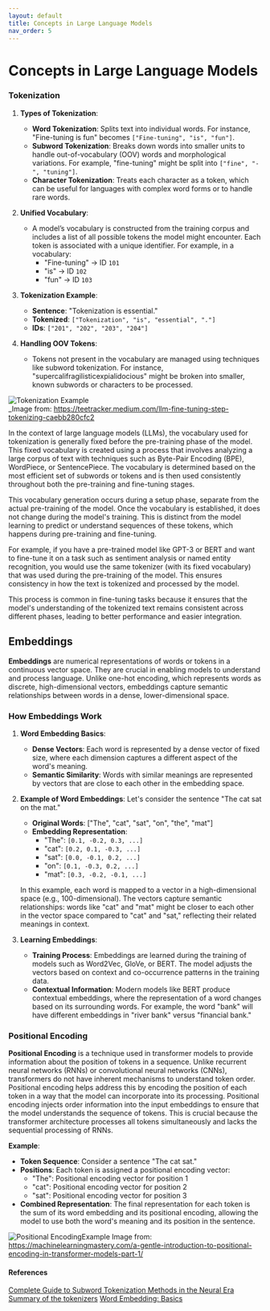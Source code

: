 ```yaml
---
layout: default
title: Concepts in Large Language Models
nav_order: 5
---
```


# Concepts in Large Language Models

### Tokenization


1. **Types of Tokenization**:
   - **Word Tokenization**: Splits text into individual words. For instance, "Fine-tuning is fun" becomes `["Fine-tuning", "is", "fun"]`.
   - **Subword Tokenization**: Breaks down words into smaller units to handle out-of-vocabulary (OOV) words and morphological variations. For example, "fine-tuning" might be split into `["fine", "-", "tuning"]`.
   - **Character Tokenization**: Treats each character as a token, which can be useful for languages with complex word forms or to handle rare words.

2. **Unified Vocabulary**:
   - A model’s vocabulary is constructed from the training corpus and includes a list of all possible tokens the model might encounter. Each token is associated with a unique identifier. For example, in a vocabulary:
     - "Fine-tuning" -> ID `101`
     - "is" -> ID `102`
     - "fun" -> ID `103`

3. **Tokenization Example**:
   - **Sentence**: "Tokenization is essential."
   - **Tokenized**: `["Tokenization", "is", "essential", "."]`
   - **IDs**: `["201", "202", "203", "204"]`

4. **Handling OOV Tokens**:
   - Tokens not present in the vocabulary are managed using techniques like subword tokenization. For instance, "supercalifragilisticexpialidocious" might be broken into smaller, known subwords or characters to be processed.


![Tokenization Example](https://miro.medium.com/v2/resize:fit:786/format:webp/1*gWP5Whykah1101EpYy17qQ.png)  
_Image from: https://teetracker.medium.com/llm-fine-tuning-step-tokenizing-caebb280cfc2

In the context of large language models (LLMs), the vocabulary used for tokenization is generally fixed before the pre-training phase of the model. This fixed vocabulary is created using a process that involves analyzing a large corpus of text with techniques such as Byte-Pair Encoding (BPE), WordPiece, or SentencePiece. The vocabulary is determined based on the most efficient set of subwords or tokens and is then used consistently throughout both the pre-training and fine-tuning stages.

This vocabulary generation occurs during a setup phase, separate from the actual pre-training of the model. Once the vocabulary is established, it does not change during the model's training. This is distinct from the model learning to predict or understand sequences of these tokens, which happens during pre-training and fine-tuning.

For example, if you have a pre-trained model like GPT-3 or BERT and want to fine-tune it on a task such as sentiment analysis or named entity recognition, you would use the same tokenizer (with its fixed vocabulary) that was used during the pre-training of the model. This ensures consistency in how the text is tokenized and processed by the model.

This process is common in fine-tuning tasks because it ensures that the model's understanding of the tokenized text remains consistent across different phases, leading to better performance and easier integration.

## Embeddings

**Embeddings** are numerical representations of words or tokens in a continuous vector space. They are crucial in enabling models to understand and process language. Unlike one-hot encoding, which represents words as discrete, high-dimensional vectors, embeddings capture semantic relationships between words in a dense, lower-dimensional space.

### How Embeddings Work

1. **Word Embedding Basics**:
   - **Dense Vectors**: Each word is represented by a dense vector of fixed size, where each dimension captures a different aspect of the word's meaning.
   - **Semantic Similarity**: Words with similar meanings are represented by vectors that are close to each other in the embedding space.

2. **Example of Word Embeddings**:
   Let's consider the sentence "The cat sat on the mat."

   - **Original Words**: ["The", "cat", "sat", "on", "the", "mat"]
   - **Embedding Representation**:
     - "The": `[0.1, -0.2, 0.3, ...]`
     - "cat": `[0.2, 0.1, -0.3, ...]`
     - "sat": `[0.0, -0.1, 0.2, ...]`
     - "on": `[0.1, -0.3, 0.2, ...]`
     - "mat": `[0.3, -0.2, -0.1, ...]`

   In this example, each word is mapped to a vector in a high-dimensional space (e.g., 100-dimensional). The vectors capture semantic relationships: words like "cat" and "mat" might be closer to each other in the vector space compared to "cat" and "sat," reflecting their related meanings in context.

3. **Learning Embeddings**:
   - **Training Process**: Embeddings are learned during the training of models such as Word2Vec, GloVe, or BERT. The model adjusts the vectors based on context and co-occurrence patterns in the training data.
   - **Contextual Information**: Modern models like BERT produce contextual embeddings, where the representation of a word changes based on its surrounding words. For example, the word "bank" will have different embeddings in "river bank" versus "financial bank."

### Positional Encoding


**Positional Encoding** is a technique used in transformer models to provide information about the position of tokens in a sequence. Unlike recurrent neural networks (RNNs) or convolutional neural networks (CNNs), transformers do not have inherent mechanisms to understand token order. Positional encoding helps address this by encoding the position of each token in a way that the model can incorporate into its processing.  Positional encoding injects order information into the input embeddings to ensure that the model understands the sequence of tokens. This is crucial because the transformer architecture processes all tokens simultaneously and lacks the sequential processing of RNNs.

**Example**:
   - **Token Sequence**: Consider a sentence "The cat sat."
   - **Positions**: Each token is assigned a positional encoding vector:
     - "The": Positional encoding vector for position 1
     - "cat": Positional encoding vector for position 2
     - "sat": Positional encoding vector for position 3
   - **Combined Representation**: The final representation for each token is the sum of its word embedding and its positional encoding, allowing the model to use both the word's meaning and its position in the sentence.

![Positional EncodingExample](https://machinelearningmastery.com/wp-content/uploads/2022/01/PE1.png)
Image from: https://machinelearningmastery.com/a-gentle-introduction-to-positional-encoding-in-transformer-models-part-1/

#### References
[Complete Guide to Subword Tokenization Methods in the Neural Era](https://blog.octanove.org/guide-to-subword-tokenization/)
[Summary of the tokenizers](https://huggingface.co/docs/transformers/tokenizer_summary)
[Word Embedding: Basics](https://medium.com/@hari4om/word-embedding-d816f643140)
